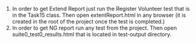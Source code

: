 1. In order to get Extend Report just run the Register Volunteer test that is in the Task15 class. Then open extentReport.html in any browser (it is created in the root of the project once the test is completed.)
2. In order to get NG report run any test from the project. Then open suite0_test0_results.html that is located in test-output directory.